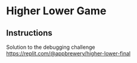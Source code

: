 # Higher Lower Game
## Instructions

Solution to the debugging challenge
https://replit.com/@appbrewery/higher-lower-final